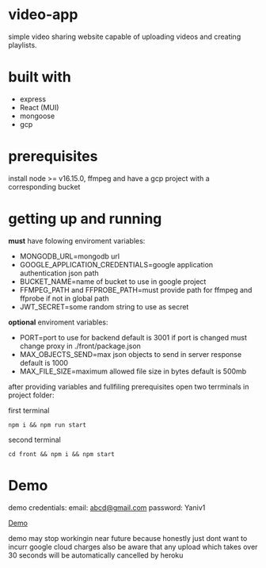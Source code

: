 # video-app
simple video sharing website capable of uploading videos and creating playlists.

# built with
* express
* React (MUI)
* mongoose
* gcp

# prerequisites
install node >= v16.15.0, ffmpeg and have a gcp project with a corresponding bucket

# getting up and running

**must** have folowing enviroment variables:
* MONGODB_URL=mongodb url
* GOOGLE_APPLICATION_CREDENTIALS=google application authentication json path
* BUCKET_NAME=name of bucket to use in google project
* FFMPEG_PATH and FFPROBE_PATH=must provide path for ffmpeg and ffprobe if not in global path
* JWT_SECRET=some random string to use as secret

**optional** enviroment variables:
* PORT=port to use for backend default is 3001 if port is changed must change proxy in ./front/package.json
* MAX_OBJECTS_SEND=max json objects to send in server response default is 1000
* MAX_FILE_SIZE=maximum allowed file size in bytes default is 500mb

after providing variables and fullfiling prerequisites open two terrminals in project folder:

first terminal
```terminal
npm i && npm run start
```

second terminal 
```tertminal
cd front && npm i && npm start
```

# Demo
demo credentials:
  email: abcd@gmail.com
  password: Yaniv1
  
[Demo](https://video-sharing-gottlieb.herokuapp.com/home)

demo may stop workingin near future because honestly just dont want to incurr google cloud charges
also be aware that any upload which takes over 30 seconds will be automatically cancelled by heroku
